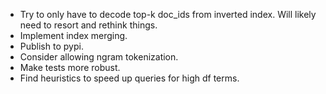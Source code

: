 - Try to only have to decode top-k doc_ids from inverted index. Will likely need to resort and rethink things.
- Implement index merging.
- Publish to pypi.
- Consider allowing ngram tokenization.
- Make tests more robust.
- Find heuristics to speed up queries for high df terms.
